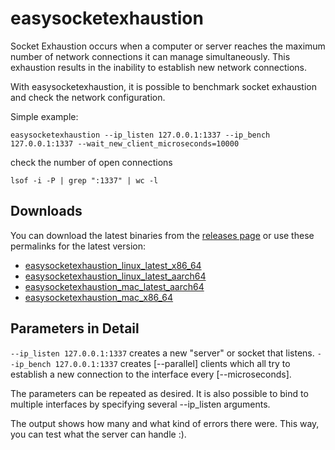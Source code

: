 # easysocketexhaustion

Socket Exhaustion occurs when a computer or server reaches the maximum number of network connections it can manage simultaneously. This exhaustion results in the inability to establish new network connections.

With easysocketexhaustion, it is possible to benchmark socket exhaustion and check the network configuration.

Simple example:

```
easysocketexhaustion --ip_listen 127.0.0.1:1337 --ip_bench 127.0.0.1:1337 --wait_new_client_microseconds=10000
```

check the number of open connections
```
lsof -i -P | grep ":1337" | wc -l
```

## Downloads

You can download the latest binaries from the [releases page](https://github.com/easybill/easysocketexhaustion/releases) or use these permalinks for the latest version:
- [easysocketexhaustion_linux_latest_x86_64](https://github.com/easybill/easysocketexhaustion/releases/latest/download/easysocketexhaustion_ubuntu-latest_x86_64)
- [easysocketexhaustion_linux_latest_aarch64](https://github.com/easybill/easysocketexhaustion/releases/latest/download/easysocketexhaustion_ubuntu-latest_aarch64)
- [easysocketexhaustion_mac_latest_aarch64](https://github.com/easybill/easysocketexhaustion/releases/latest/download/easysocketexhaustion_mac_aarch64)
- [easysocketexhaustion_mac_x86_64](https://github.com/easybill/easysocketexhaustion/releases/latest/download/easysocketexhaustion_mac_x86_64)

## Parameters in Detail


`--ip_listen 127.0.0.1:1337` creates a new "server" or socket that listens.
`--ip_bench 127.0.0.1:1337` creates [--parallel] clients which all try to establish a new connection to the interface every [--microseconds].

The parameters can be repeated as desired. It is also possible to bind to multiple interfaces by specifying several --ip_listen arguments.

The output shows how many and what kind of errors there were. This way, you can test what the server can handle :).






